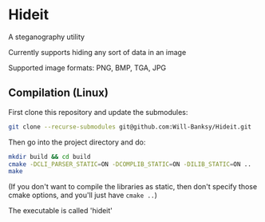 # Hideit

A steganography utility

Currently supports hiding any sort of data in an image

Supported image formats: PNG, BMP, TGA, JPG

## Compilation (Linux)

First clone this repository and update the submodules:
```bash
git clone --recurse-submodules git@github.com:Will-Banksy/Hideit.git
```

Then go into the project directory and do:
```bash
mkdir build && cd build
cmake -DCLI_PARSER_STATIC=ON -DCOMPLIB_STATIC=ON -DILIB_STATIC=ON ..
make
```

(If you don't want to compile the libraries as static, then don't specify those cmake options, and you'll just have `cmake ..`)

The executable is called 'hideit'